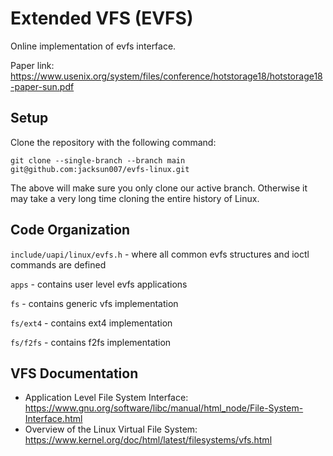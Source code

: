 # Extended VFS (EVFS)
Online implementation of evfs interface.

Paper link: https://www.usenix.org/system/files/conference/hotstorage18/hotstorage18-paper-sun.pdf

## Setup

Clone the repository with the following command:

`git clone --single-branch --branch main git@github.com:jacksun007/evfs-linux.git`

The above will make sure you only clone our active branch. Otherwise it may
take a very long time cloning the entire history of Linux.

## Code Organization

`include/uapi/linux/evfs.h` - where all common evfs structures and ioctl
commands are defined

`apps` - contains user level evfs applications

`fs` - contains generic vfs implementation

`fs/ext4` - contains ext4 implementation

`fs/f2fs` - contains f2fs implementation

## VFS Documentation

* Application Level File System Interface: https://www.gnu.org/software/libc/manual/html_node/File-System-Interface.html
* Overview of the Linux Virtual File System: https://www.kernel.org/doc/html/latest/filesystems/vfs.html


